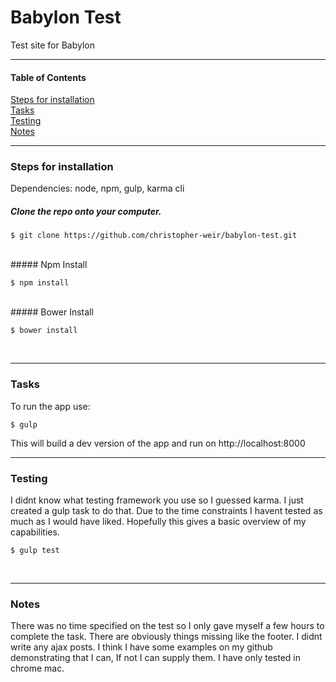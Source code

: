 # Babylon Test
Test site for Babylon

---
#### Table of Contents
[Steps for installation](#installation)<br />
[Tasks](#tasks)<br />
[Testing](#testing)<br />
[Notes](#notes)<br />


---
### <a name="installation"></a>Steps for installation
Dependencies: node, npm, gulp, karma cli
<br />
##### Clone the repo onto your computer.

    $ git clone https://github.com/christopher-weir/babylon-test.git
<br />
##### Npm Install

    $ npm install
<br />
##### Bower Install

    $ bower install
<br />


---
### <a name="tasks"></a>Tasks
To run the app use:

    $ gulp

This will build a dev version of the app and run on http://localhost:8000
<br />


---
### <a name="testing"></a>Testing
I didnt know what testing framework you use so I guessed karma. I just created a gulp task to do that. Due to the time constraints I havent tested as much as I would have liked. Hopefully this gives a basic overview of my capabilities.

    $ gulp test
<br />


---
### <a name="notes"></a>Notes
There was no time specified on the test so I only gave myself a few hours to complete the task.
There are obviously things missing like the footer. I didnt write any ajax posts. I think I have some examples on my github demonstrating that I can, If not I can supply them. I have only tested in chrome mac.
